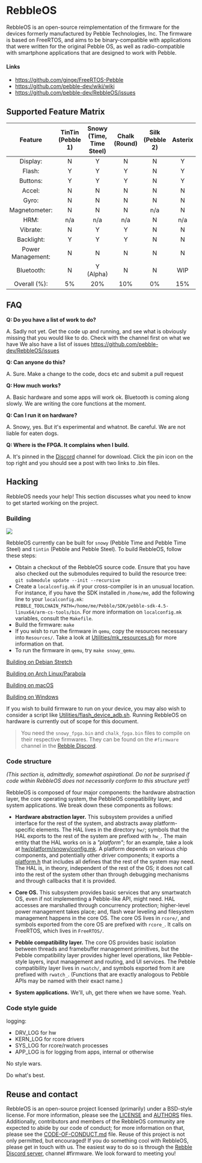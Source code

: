 # RebbleOS

RebbleOS is an open-source reimplementation of the firmware for the devices formerly manufactured by Pebble Technologies, Inc.
The firmware is based on FreeRTOS, and aims to be binary-compatible with applications that were written for the original Pebble OS, as well as radio-compatible with smartphone applications that are designed to work with Pebble.

#### Links

- https://github.com/ginge/FreeRTOS-Pebble
- https://github.com/pebble-dev/wiki/wiki
- https://github.com/pebble-dev/RebbleOS/issues

## Supported Feature Matrix

|Feature          |TinTin (Pebble 1)|Snowy (Time, Time Steel)|Chalk (Round)|Silk (Pebble 2)|Asterix|Vla-52840|
|:---:            |:---:            |:---:                   |:---:        |:---:          |:---:  |:---:    |
|Display:         |N                |Y                       |N            |N              |Y      |Y        |
|Flash:           |Y                |Y                       |Y            |N              |Y      |Y        |
|Buttons:         |Y                |Y                       |Y            |N              |Y      |Y        |
|Accel:           |N                |N                       |N            |N              |N      |N        |
|Gyro:            |N                |N                       |N            |N              |N      |n/a      |
|Magnetometer:    |N                |N                       |N            |n/a            |N      |n/a      |
|HRM:             |n/a              |n/a                     |n/a          |N              |n/a    |N        |
|Vibrate:         |N                |Y                       |Y            |N              |N      |N        |
|Backlight:       |Y                |Y                       |Y            |N              |N      |N        |
|Power Management:|N                |N                       |N            |N              |N      |N        |
|Bluetooth:       |N                |Y (Alpha)               |N            |N              |WIP    |WIP      |
|Overall (%):     |5%               |20%                     |10%          |0%             |15%    |15%      |

## FAQ

**Q: Do you have a list of work to do?**

A. Sadly not yet. Get the code up and running, and see what is obviously missing that you would like to do. Check with the channel first on what we have
We also have a list of issues https://github.com/pebble-dev/RebbleOS/issues

**Q: Can anyone do this?**

A. Sure. Make a change to the code, docs etc and submit a pull request

**Q: How much works?**

A. Basic hardware and some apps will work ok. Bluetooth is coming along slowly. We are writing the core functions at the moment.

**Q: Can I run it on hardware?**

A. Snowy, yes. But it's experimental and whatnot. Be careful. We are not liable for eaten dogs.

**Q: Where is the FPGA. It complains when I build.**

A. It's pinned in the [Discord](http://discord.gg/aRUAYFN) channel for download. Click the pin icon on the top right and you should see a post with two links to .bin files.

## Hacking

RebbleOS needs your help! This section discusses what you need to know to
get started working on the project.



### Building

![](https://github.com/pebble-dev/RebbleOS/workflows/CI%20build/badge.svg)

RebbleOS currently can be built for `snowy` (Pebble Time and Pebble Time
Steel) and `tintin` (Pebble and Pebble Steel).  To build RebbleOS, follow
these steps:

* Obtain a checkout of the RebbleOS source code.  Ensure that you have also checked out the submodules required to build the resource tree: `git submodule update --init --recursive`
* Create a `localconfig.mk` if your cross-compiler is in an unusual location.  For instance, if you have the SDK installed in `/home/me`, add the following line to your `localconfig.mk`: `PEBBLE_TOOLCHAIN_PATH=/home/me/Pebble/SDK/pebble-sdk-4.5-linux64/arm-cs-tools/bin`.  For more information on `localconfig.mk` variables, consult the `Makefile`.
* Build the firmware: `make`
* If you wish to run the firmware in `qemu`, copy the resources necessary into `Resources/`.  Take a look at [Utilities/mk_resources.sh](Utilities/mk_resources.sh) for more information on that.
* To run the firmware in `qemu`, try `make snowy_qemu`.

[Building on Debian Stretch](docs/debian_build.md)

[Building on Arch Linux/Parabola](docs/arch_build.md)

[Building on macOS](docs/mac_build.md)

[Building on Windows](docs/windows_build.md)

If you wish to build firmware to run on your device, you may also wish to
consider a script like [Utilities/flash_device_adb.sh](Utilities/flash_device_adb.sh). Running RebbleOS on hardware is
currently out of scope for this document.

> You need the `snowy_fpga.bin` and `chalk_fpga.bin` files to compile on their respective firmwares. They can be found on the `#firmware` channel in the [Rebble Discord](http://discord.gg/aRUAYFN).

### Code structure

_(This section is, admittedly, somewhat aspirational.  Do not be surprised
if code within RebbleOS does not necessarily conform to this structure
yet!)_

RebbleOS is composed of four major components: the hardware abstraction
layer, the core operating system, the PebbleOS compatibility layer, and
system applications.  We break down these components as follows:

* **Hardware abstraction layer.**  This subsystem provides a unified
  interface for the rest of the system, and abstracts away platform-specific
  elements.  The HAL lives in the directory `hw/`; symbols that the HAL
  exports to the rest of the system are prefixed with `hw_`.  The main
  entity that the HAL works on is a _"platform"_; for an example, take a
  look at [hw/platform/snowy/config.mk](hw/platform/snowy/config.mk).  A platform depends on various chip
  components, and potentially other driver components; it exports a
  [platform.h](hw/platform/snowy/platform.h) that includes all defines that the rest of the system may
  need.  The HAL is, in theory, independent of the rest of the OS; it does
  not call into the rest of the system other than through debugging
  mechanisms and through callbacks that it is provided.

* **Core OS.** This subsystem provides basic services that any smartwatch
  OS, even if not implementing a Pebble-like API, might need.  HAL accesses
  are marshalled through concurrency protection; higher-level power
  management takes place; and, flash wear leveling and filesystem management
  happens in the core OS.  The core OS lives in `rcore/`, and symbols
  exported from the core OS are prefixed with `rcore_`.  It calls on
  FreeRTOS, which lives in `FreeRTOS/`.

* **Pebble compatibility layer.**  The core OS provides basic isolation
  between threads and framebuffer management primitives, but the Pebble
  compatibility layer provides higher level operations, like Pebble-style
  layers, input management and routing, and UI services.  The Pebble
  compatibility layer lives in `rwatch/`, and symbols exported from it are
  prefixed with `rwatch_`.  (Functions that are exactly analogous to Pebble
  APIs may be named with their exact name.)

* **System applications.** We'll, uh, get there when we have some.  Yeah.

### Code style guide

logging:
- DRV_LOG for hw
- KERN_LOG for rcore drivers
- SYS_LOG for rcore/rwatch processes
- APP_LOG is for logging from apps, internal or otherwise

No style wars.

Do what's best.

## Reuse and contact

RebbleOS is an open-source project licensed (primarily) under a BSD-style
license.  For more information, please see the [LICENSE](LICENSE) and [AUTHORS](AUTHORS)
files.  Additionally, contributors and members of the RebbleOS community are
expected to abide by our code of conduct; for more information on that,
please see the [CODE-OF-CONDUCT.md](CODE-OF-CONDUCT.md) file.  Reuse of this project is not only
permitted, but encouraged!  If you do something cool with RebbleOS, please
get in touch with us.  The easiest way to do so is through the [Rebble
Discord server](https://discordapp.com/invite/aRUAYFN), channel #firmware.
We look forward to meeting you!
